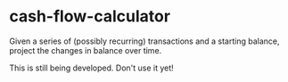 # cash-flow-calculator
Given a series of (possibly recurring) transactions and a starting balance, project the changes in balance over time.

This is still being developed. Don't use it yet!
